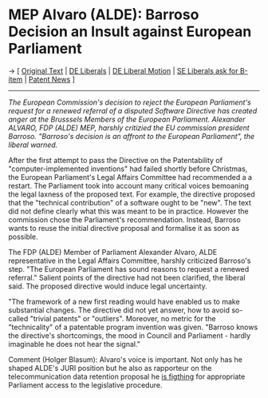 # MEP Alvaro (ALDE): Barroso Decision an Insult against European Parliament

-\> \[ [Original
Text](http://www.liberale.de/portal/index.phtml?page_id=8112&id=4157 "wikilink")
\| [ DE Liberals](SwpatfdpDe "wikilink") \| [DE Liberal
Motion](http://swpat.ffii.org/papers/europarl0309/fdp0405/index.en.html "wikilink")
\| [ SE Liberals ask for B-item](Selib0502En "wikilink") \| [ Patent
News](SwpatcninoEn "wikilink") \]

------------------------------------------------------------------------

*The European Commission\'s decision to reject the European
Parliament\'s request for a renewed referral of a disputed Software
Directive has created anger at the Brusssels Members of the European
Parliament. Alexander ALVARO, FDP (ALDE) MEP, harshly critizied the EU
commission president Barroso. \"Barroso\'s decision is an affront to the
European Parliament\", the liberal warned.*

After the first attempt to pass the Directive on the Patentability of
\"computer-implemented inventions\" had failed shortly before Christmas,
the European Parliament\'s Legal Affairs Committee had recommended a a
restart. The Parliament took into account many critical voices bemoaning
the legal laxness of the proposed text. For example, the directive
proposed that the \"technical contribution\" of a software ought to be
\"new\". The text did not define clearly what this was meant to be in
practice. However the commission chose the Parliament\'s recommendation.
Instead, Barroso wants to reuse the initial directive proposal and
formalise it as soon as possible.

The FDP (ALDE) Member of Parliament Alexander Alvaro, ALDE
representative in the Legal Affairs Committee, harshly criticized
Barroso\'s step. \"The European Parliament has sound reasons to request
a renewed referral.\" Salient points of the directive had not been
clarified, the liberal said. The proposed directive would induce legal
uncertainty.

\"The framework of a new first reading would have enabled us to make
substantial changes. The directive did not yet answer, how to avoid
so-called \"trivial patents\" or \"outliers\". Moreover, no metric for
the \"technicality\" of a patentable program invention was given.
\"Barroso knows the directive\'s shortcomings, the mood in Council and
Parliament - hardly imaginable he does not hear the signal.\"

Comment (Holger Blasum): Alvaro\'s voice is important. Not only has he
shaped ALDE\'s JURI position but he also as rapporteur on the
telecommunication data retention proposal he [is
figthing](http://www.edri.org/edrigram/number3.3/retention "wikilink")
for appropriate Parliament access to the legislative procedure.
